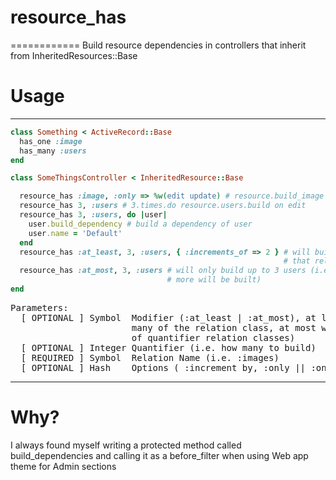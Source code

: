 # resource_has
============
Build resource dependencies in controllers that inherit from InheritedResources::Base

# Usage
----
```ruby
class Something < ActiveRecord::Base
  has_one :image
  has_many :users
end
```
```ruby
class SomeThingsController < InheritedResource::Base

  resource_has :image, :only => %w(edit update) # resource.build_image on edit and update (defaults to edit only)
  resource_has 3, :users # 3.times.do resource.users.build on edit
  resource_has 3, :users, do |user|
    user.build_dependency # build a dependency of user
    user.name = 'Default'
  end
  resource_has :at_least, 3, :users, { :increments_of => 2 } # will build 3 times if there are no existing users
                                                             # that relate, twice otherwise
  resource_has :at_most, 3, :users # will only build up to 3 users (i.e. if 3 users already exist as relations, no 
                                   # more will be built)
end
```
<pre>
Parameters:
  [ OPTIONAL ] Symbol  Modifier (:at_least | :at_most), at least will ensure that there are at least this 
                       many of the relation class, at most will ensure a maximum 
                       of quantifier relation classes)
  [ OPTIONAL ] Integer Quantifier (i.e. how many to build)
  [ REQUIRED ] Symbol  Relation Name (i.e. :images)
  [ OPTIONAL ] Hash    Options ( :increment_by, :only || :on 
</pre>
----

# Why?
I always found myself writing a protected method called build_dependencies and calling it as a before_filter when 
using Web app theme for Admin sections

